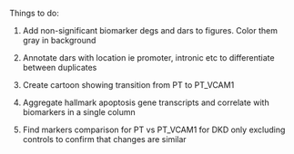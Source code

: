 Things to do:

1. Add non-significant biomarker degs and dars to figures. Color them gray in background

2. Annotate dars with location ie promoter, intronic etc to differentiate between duplicates

3. Create cartoon showing transition from PT to PT_VCAM1

4. Aggregate hallmark apoptosis gene transcripts and correlate with biomarkers in a single column

5. Find markers comparison for PT vs PT_VCAM1 for DKD only excluding controls to confirm that changes are similar
